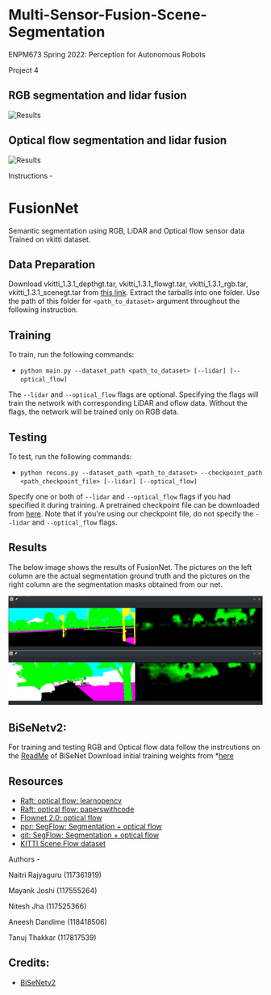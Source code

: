 # Multi-Sensor-Fusion-Scene-Segmentation

ENPM673 Spring 2022: Perception for Autonomous Robots

Project 4
## RGB segmentation and lidar fusion
![Results](https://github.com/mjoshi07/Multi-Sensor-Fusion-Scene-Segmentation/blob/main/rgb_segresult.gif)

## Optical flow segmentation and lidar fusion
![Results](https://github.com/mjoshi07/Multi-Sensor-Fusion-Scene-Segmentation/blob/main/flow_segresult.gif)


Instructions -

# FusionNet
Semantic segmentation using RGB, LiDAR and Optical flow sensor data
Trained on vkitti dataset.

## Data Preparation
Download vkitti_1.3.1_depthgt.tar, vkitti_1.3.1_flowgt.tar, vkitti_1.3.1_rgb.tar, vkitti_1.3.1_scenegt.tar
from [this link](https://europe.naverlabs.com/research/computer-vision/proxy-virtual-worlds-vkitti-1/). Extract
the tarballs into one folder. Use the path of this folder for `<path_to_dataset>` argument throughout the following
instruction.

## Training
To train, run the following commands:
- `python main.py --dataset_path <path_to_dataset> [--lidar] [--optical_flow]`

The `--lidar` and `--optical_flow` flags are optional. Specifying the flags will train the network with corresponding
LiDAR and oflow data. Without the flags, the network will be trained only on RGB data.

## Testing
To test, run the following commands:
- `python recons.py --dataset_path <path_to_dataset> --checkpoint_path <path_checkpoint_file> [--lidar] [--optical_flow]`

Specify one or both of `--lidar` and `--optical_flow` flags if you had specified it during training. A pretrained checkpoint file
can be downloaded from [here](https://drive.google.com/drive/u/1/folders/1w87XoWLIBTSaBTYX3oaYEoLD2VsUeKmu). Note that if you're using
our checkpoint file, do not specify the `--lidar` and `--optical_flow` flags.

## Results
The below image shows the results of FusionNet. The pictures on the left column are the actual segmentation ground truth and
the pictures on the right column are the segmentation masks obtained from our net.

![Results](https://github.com/mjoshi07/Multi-Sensor-Fusion-Scene-Segmentation/blob/main/FSNet/images/results.png)

## BiSeNetv2:
For training and testing RGB and Optical flow data follow the instrcutions on the [ReadMe](https://github.com/mjoshi07/Multi-Sensor-Fusion-Scene-Segmentation/blob/main/BiSeNetv2/README.md) of BiSeNet
Download initial training weights from *[here](https://drive.google.com/drive/u/1/folders/1w87XoWLIBTSaBTYX3oaYEoLD2VsUeKmu)

## Resources
* [Raft: optical flow: learnopencv](https://learnopencv.com/optical-flow-using-deep-learning-raft/)
* [Raft: optical flow: paperswithcode](https://paperswithcode.com/paper/raft-recurrent-all-pairs-field-transforms-for)
* [Flownet 2.0: optical flow](https://paperswithcode.com/paper/flownet-20-evolution-of-optical-flow)
* [ppr: SegFlow: Segmentation + optical flow](https://openreview.net/forum?id=BJW4mWGdbr)
* [git: SegFlow: Segmentation + optical flow](https://github.com/JingchunCheng/SegFlow)
* [KITTI Scene Flow dataset](http://www.cvlibs.net/datasets/kitti/eval_scene_flow.php)


Authors -

Naitri Rajyaguru (117361919)

Mayank Joshi (117555264)

Nitesh Jha (117525366)

Aneesh Dandime (118418506)

Tanuj Thakkar (117817539)

## Credits:
* [BiSeNetv2]( https://github.com/AmrElsersy/PointPainting/tree/master/BiSeNetv2)
